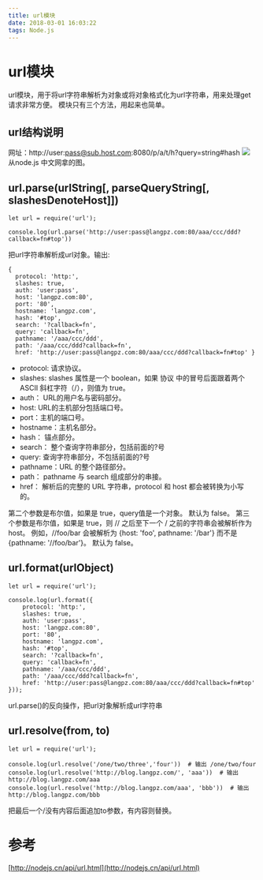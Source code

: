 ```yaml
---
title: url模块
date: 2018-03-01 16:03:22
tags: Node.js
---
```

# url模块
url模块，用于将url字符串解析为对象或将对象格式化为url字符串，用来处理get请求非常方便。
模块只有三个方法，用起来也简单。

## url结构说明
网址：http://user:pass@sub.host.com:8080/p/a/t/h?query=string#hash
![](http://hexo-1252491761.file.myqcloud.com/url%E6%A8%A1%E5%9D%97/QQ%E5%9B%BE%E7%89%8720180301164245.png)
从node.js 中文网拿的图。


<!--more-->
## url.parse(urlString[, parseQueryString[, slashesDenoteHost]])
```
let url = require('url');

console.log(url.parse('http://user:pass@langpz.com:80/aaa/ccc/ddd?callback=fn#top'))
```
把url字符串解析成url对象。输出:
```
{
  protocol: 'http:',
  slashes: true,
  auth: 'user:pass',
  host: 'langpz.com:80',
  port: '80',
  hostname: 'langpz.com',
  hash: '#top',
  search: '?callback=fn',
  query: 'callback=fn',
  pathname: '/aaa/ccc/ddd',
  path: '/aaa/ccc/ddd?callback=fn',
  href: 'http://user:pass@langpz.com:80/aaa/ccc/ddd?callback=fn#top' }
```
- protocol: 请求协议。
- slashes: slashes 属性是一个 boolean，如果 协议 中的冒号后面跟着两个 ASCII 斜杠字符（/），则值为 true。
- auth： URL的用户名与密码部分。
- host: URL的主机部分包括端口号。
- port：主机的端口号。
- hostname：主机名部分。
- hash： 锚点部分。
- search： 整个查询字符串部分，包括前面的?号
- query: 查询字符串部分，不包括前面的?号
- pathname：URL 的整个路径部分。
- path： pathname 与 search 组成部分的串接。
- href： 解析后的完整的 URL 字符串，protocol 和 host 都会被转换为小写的。

第二个参数是布尔值，如果是 true，query值是一个对象。 默认为 false。
第三个参数是布尔值，如果是 true，则 // 之后至下一个 / 之前的字符串会被解析作为 host。 例如，//foo/bar 会被解析为 {host: 'foo', pathname: '/bar'} 而不是 {pathname: '//foo/bar'}。 默认为 false。


## url.format(urlObject)
```
let url = require('url');

console.log(url.format({
    protocol: 'http:',
    slashes: true,
    auth: 'user:pass',
    host: 'langpz.com:80',
    port: '80',
    hostname: 'langpz.com',
    hash: '#top',
    search: '?callback=fn',
    query: 'callback=fn',
    pathname: '/aaa/ccc/ddd',
    path: '/aaa/ccc/ddd?callback=fn',
    href: 'http://user:pass@langpz.com:80/aaa/ccc/ddd?callback=fn#top'
}));
```
url.parse()的反向操作，把url对象解析成url字符串

## url.resolve(from, to)

```
let url = require('url');

console.log(url.resolve('/one/two/three','four'))  # 输出 /one/two/four
console.log(url.resolve('http://blog.langpz.com/', 'aaa'))  # 输出  http://blog.langpz.com/aaa
console.log(url.resolve('http://blog.langpz.com/aaa', 'bbb'))  # 输出 http://blog.langpz.com/bbb
```
把最后一个/没有内容后面追加to参数，有内容则替换。

# 参考
[http://nodejs.cn/api/url.html](http://nodejs.cn/api/url.html)